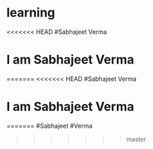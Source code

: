 # learning
<<<<<<< HEAD
#Sabhajeet Verma
# I am Sabhajeet Verma
=======
<<<<<<< HEAD
#Sabhajeet Verma
# I am Sabhajeet Verma
=======
#Sabhajeet
#Verma
>>>>>>> master
